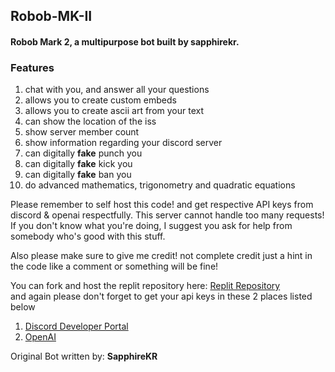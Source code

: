 <h2>Robob-MK-II</h2>
<h4>Robob Mark 2, a multipurpose bot built by sapphirekr.<h4>


<h3><b>Features</b></h3>
<ol>
  <li>chat with you, and answer all your questions</li>
  <li>allows you to create custom embeds</li>
  <li>allows you to create ascii art from your text</li>
  <li>can show the location of the iss</li>
  <li>show server member count</li>
  <li>show information regarding your discord server</li>
  <li>can digitally <b>fake</b> punch you</li>
  <li>can digitally <b>fake</b> kick you</li>
  <li>can digitally <b>fake</b> ban you</li>
  <li>do advanced mathematics, trigonometry and quadratic equations</li>
</ol>

Please remember to self host this code! and get respective API keys from discord & openai respectfully. This server cannot handle too many requests! If you don't know what you're doing, I suggest you ask for help from somebody who's good with this stuff.

Also please make sure to give me credit! not complete credit just a hint in the code like a comment or something will be fine!
  
You can fork and host the replit repository here: <a href='https://replit.com/@SapphireKR/Robob-MK-II' target="_blank">Replit Repository</a>
<br>
and again please don't forget to get your api keys in these 2 places listed below
<ol>
  <li><a href='https://discord.com/developers/applications' target="_blank">Discord Developer Portal</a></li>
  <li><a href='https://openai.com/api/' target="_blank">OpenAI</a></li>
</ol>

Original Bot written by: <b>SapphireKR</b>
